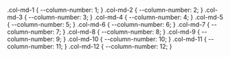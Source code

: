 .col-md-1 {
--column-number: 1;
}
.col-md-2 {
--column-number: 2;
}
.col-md-3 {
--column-number: 3;
}
.col-md-4 {
--column-number: 4;
}
.col-md-5 {
--column-number: 5;
}
.col-md-6 {
--column-number: 6;
}
.col-md-7 {
--column-number: 7;
}
.col-md-8 {
--column-number: 8;
}
.col-md-9 {
--column-number: 9;
}
.col-md-10 {
--column-number: 10;
}
.col-md-11 {
--column-number: 11;
}
.col-md-12 {
--column-number: 12;
}
